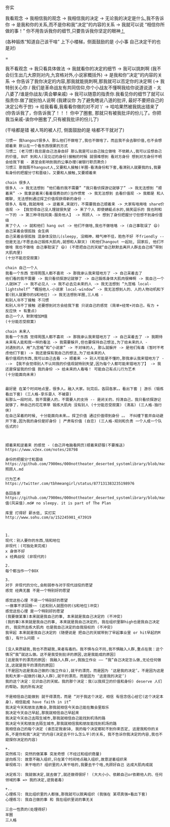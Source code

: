 
夯实

我看观念 -> 我相信我的观念 -> 我相信我的决定 -> 无论我的决定是什么,我不告诉你 -> 是我和你的关系,而不是你和我"决定"的内容的关系
-> 我就可以说 “相信你所做的事！” 你不用告诉我你的细节,只要告诉我你坚定的眼神[！](http://w/#看他们那坚毅角色的脸！)

(各种锻炼“知道自己该干啥” 上下小楼梯，侧面鼓励的是 小小事 自己决定干的也是对)

=

我不看观念 -> 我只看具体做法 -> 我就看你的决定的细节 -> 我可以挑刺啊 (我不会衍生出几大原则对内,九宫格对外,小说家概括外) -> 是我和你"决定"的内容的关系 -> 你告诉了我你决定的内容,那我就能挑刺啊,那我就可以否定你的决定啊 (-> 我特别关心你 / 我们是革命战友有共同信仰,你个小战友不懂啊我给你说道说道 - 太八婆了/谁是你战友/真会攀亲戚)
-> 我可以随意的指责你.我看见你的细节了就可以指责你.做了就别怕人说啊 (我建议你 为了避免瞎说八道的批评, 最好不要把自己的决定公布于世)
-> 给我看看,我看看你做的对不对丫 -> 哈哈果然被我挑出错来了 (你告诉我了，你告诉我了！！！ 你中了圈套, 那就只有被我批评的份儿了。你把我当亲戚-诶你中圈套了,只有被我批评的份儿了)

(干啥都是错 被人骂的被人打, 侧面鼓励的是 啥都不干就对了)

```
习惯一 我hangout很多人 那么他们不做啥了,我也不做啥了。而且我不会去聊价值,也不会想顺着来 默认在一个看东西很累的方式
习惯二 (老习惯)我总是自己洁身自好 那么我是可以自己独立做啥 不依赖人,我可以设想自己的价值, BUT 到和人(没见过的身份)接触的时候 就很难想到 看对方身份 想到对方身份不明 会给我下套 - 甚至会影响到我的公事办理(被银行职员欺负)
习惯三 那我既不hangout人,又要和人接触(羊圈-看清身份和下套,看清别人就要我的$,我要有身份的把握分寸和晋级)。又要和人接触,又要顺着来

chain 很多人
很多人 -> 我无法想到 “他们看的我不需要” “我只看侦探游记就够了” -> 我无法想到 “顺着来” -> 我拿逆着来(看着很费劲的)当作惯常 -> 我无法想到 去看价值观 -> 我都是 和人瞎聊, 无法想到通过捍卫价值观获得新的身份 -
很多人 有啥,我就用啥 -> 逆着来,来就行，不需要我自己顺着来 -> 大家有啥用啥 share价值观 -> 【我觉得自己没人理就很失望 -> 来了个人 即使蜻蜓点水的,搞笑逗乐的 我也附和一下的 -> 第三种寻找同类-服务他人】 -> 照顾人 -> 想到了身份把握分寸但想不到身份晋级
来了个人 -> 就和他们 hang out -> 他们不做啥,我也不做啥咯 -> (自己事耽误了 😄)
自己呆着会很孤独 会生病
自己呆着会很孤独 混身体没劲儿(sleepy, 没精神，精气神不佳，脸色不好 不friendly -- 但是无法/不愿去自己锻炼大肌肉,就想和人聊天) (和他们hangout 一起玩, 回家后, 他们不做啥 我也不做啥 自己事耽误了 😄) (不愿把自己的天赋“自己默默去离开人群去自己练”带到大肌肉里)
(十分不能忍受寂寞)

chain 自己一个人
我看一个东西 觉得周围人都不喜欢 -> 那我承认我来错地方了 -> 自己呆着去了
他们看的我不需要 -> 我只看侦探游记就够了 -> 自己锻炼身体大肌肉很棒啊 -> 我自己一个人就OK了 -> 我不必见人 -> 我不必去见未来的人 -> 我无法想到 “九宫格 local-lightshelf” “概括他人-小说家 local-window” -> 我无法想到人的、人的人物动机和下套(别人就要你的$和地位) -> 我无法想到羊圈,三人格 -
和别人冷不丁接触 不习惯
和别人冷不丁接触 还要想到对方会给我下套 只说自己的感觉 (简单+经常+对自己，有力 + 反应快 + 有重点)
自己一个人 默默增加M值
(十分能忍受寂寞)

chain 未来人
我看一个东西 觉得周围人都不喜欢 -> 那我承认我来错地方了 -> 自己呆着去了 -> 我期待未来有人能和我一样的看法 -> 我需要躲开,但也要保持自己想法,为了给未来的人 -
对遇到的人 用“九宫格”和“小说家” -> 不对味的人, 那么就躲开 -> 是他们有毒 (暂时不考虑他们下套) -> 我还是保有我自己的想法,为了给未来的人
看价值观的东西,我可以自己去看 -> 顺着来 -> 别人可能是不懂的,那我承认我来错地方了 ---> 【我不会觉得别人不认同我的价值观就特别失望,因为每个人都可能来错地方了】 -> 我还是保留我的价值 我的身份 -> 给未来的人看咯！ 可能自己有点儿行为艺术
(十分能面向未来)


最好是 在某个时间地点里，很多人。融入大家。玩完后，各回各家。。看出下套 | 游乐 (锻炼看出下套) (三人格-享乐耍人 不被耍)
有那么一段时间，我不需要人的，不需要人的支持 -- 是闭关的，捋清自己，我只看侦探游记就够了，种自己的花花草草 锻炼大肌肉 没有别人 (十分能忍受寂寞) (清高) (三人格-独行侠)
在自己呆着的时候, 十分能面向未来。。捍卫价值 通过价值得到身份 。。 不纠缠下套并自动避开下套,因为我的身份是好身份 | 严肃有价值 (自恋) (三人格-规则和负责 一个人成一个队伍式的)



顺着来和逆着来 的感觉 - (自己开电脑看网页)顺着来舒服(不要推送)
https://www.v2ex.com/notes/28798

身份的把握分寸和晋级
https://github.com/7900ms/000nottheater_deserted_systemlibrary/blob/master/supplementary/week-照顾人.md

行为艺术
https://twitter.com/tbhmeangirl/status/877131383235198976

各回各家
https://github.com/7900ms/000nottheater_deserted_systemlibrary/blob/master/supplementary/M值(风采值).md# no sleepy. it is part of The Plan

库里 打得好 薪水低, 实打实
http://www.sohu.com/a/152245981_473919



```

```
1.
现代：别人要你的东西,钱和地位
非现代：(可独处来完成)
x 身体不好
x 经典战役 (非现代的)

2.
每个都当作一个BOX

3.
对于 非现代的分化,会削弱参与对于现代战役的愿望
感觉 经典无菌 不是一个特别好的愿望

感觉这些心理 不是一个特别好的愿望
~~做事不求回报~~ (这和别人就图你的($和地位)冲突)
感觉这些心理 是一个特别好的愿望
(我要做某事)本来就是我自己的事, 本来就是我自己决定的 (不冲突)
(我的事)本来就是我自己的事, 本来就是我自己决定的, 我在组织里聊high也是我自己决定的, 我突然去练大肌肉 也是我自己决定的自我授权的 (不冲突)
我早起 本来就是我自己决定的 (随便说是 把自己的天赋带到了早起事业里 or hit早起的M值), 有什么问题 ⭐️

[没人来质疑我,我也不质疑我,来者有毒的。我不惧与众不同,我不惧融入人群,重点在我：这个情况“我”就这么做。这不是我受到批评的原因,这是我能成的原因]
[这是我干的漂亮的原因: 我融入人群,or,我独立作业 —— “我”自己决定怎么做,无论任何做法,这就是我干的漂亮的原因]
(不是因为这是我自己做的(独立作业),就干的漂亮，而是因为 ‘这是我的决定’。不是因为这是我和大家一起做的(融入人群),就干的漂亮，而是因为 ‘这是我的决定’)
我的这个决定：见识自己的天赋。我的那个决定：我(以我捍卫的价值和身份) deserve 人们的帮助。我的所有决定

不是相信自己能做到 就干得漂亮，而是 “对于我这个决定，相信 有信念信心给它(这个决定本身)，相信能成 have faith in it”
我决定今天和朋友去舞会,那我就相信今天自己能在舞会里取乐
我决定今天自己早起,那我就相信自己早起来
我决定今天自己去陌生城市,那我就相信自己能找到机场的路
我决定今天和朋友去陌生城市,那我就相信我和朋友能找到机场的路
我相信自己的每个决定 (谁否定我谁SB, 我的每个决定都轮不到你来否定, 这是我和你的关系,不是你和我"决定"的内容(决定去干什么怎么干)的关系, 我不告诉你我决定的内容,我也不窥探你决定的内容)

+.
突然练习: 突然的做某事 突发奇想 (不经过和组织商量)
逆向练习: 故意不融入组织,只在某个时间地点融入组织,故意逆着组织来
审视练习: 来干啥的? 组织里的人来干啥的,我要去干个啥,先顾好自己 达成大肌肉成就

决定练习: 我就做决定,就去做了,就还做得很好！ (大大小小、依赖自己or依赖他人的、任何领域的事 => 我的决定,逆我者毒)

+..
心理练习: 我比组织里的人都强,那我就可以脱离组织 (我强在 某项真强+看出下套)
心理练习: 我自己做的事 和 我在组织里说的事无关

```

```
三合一性质的(处理得好)
羊圈
三人格
```
